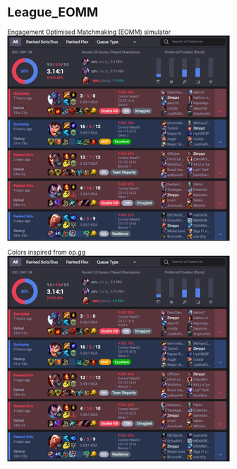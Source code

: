 # League_EOMM

Engagement Optimised Matchmaking (EOMM) simulator
![alt text](img/opgg.png)

Colors inspired from op.gg
![alt text](img/opgg.png)
